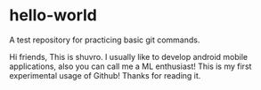 # hello-world
A test repository for practicing basic git commands.

Hi friends,
This is shuvro. I usually like to develop android mobile applications, also you can call me a ML enthusiast! This is my first experimental usage of Github! Thanks for reading it.
